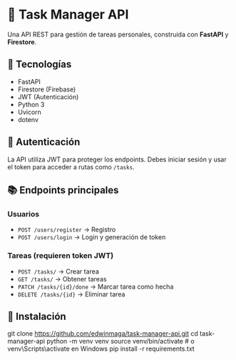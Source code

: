 # 📌 Task Manager API

Una API REST para gestión de tareas personales, construida con **FastAPI** y **Firestore**.

## 🚀 Tecnologías

- FastAPI
- Firestore (Firebase)
- JWT (Autenticación)
- Python 3
- Uvicorn
- dotenv

## 🔐 Autenticación

La API utiliza JWT para proteger los endpoints. Debes iniciar sesión y usar el token para acceder a rutas como `/tasks`.

## 📚 Endpoints principales

### Usuarios
- `POST /users/register` → Registro
- `POST /users/login` → Login y generación de token

### Tareas (requieren token JWT)
- `POST /tasks/` → Crear tarea
- `GET /tasks/` → Obtener tareas
- `PATCH /tasks/{id}/done` → Marcar tarea como hecha
- `DELETE /tasks/{id}` → Eliminar tarea

## 🔧 Instalación

git clone https://github.com/edwinmaga/task-manager-api.git
cd task-manager-api
python -m venv venv
source venv/bin/activate  # o venv\Scripts\activate en Windows
pip install -r requirements.txt
